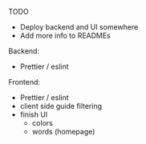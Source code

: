 TODO
- Deploy backend and UI somewhere
- Add more info to READMEs

Backend:
- Prettier / eslint

Frontend: 
- Prettier / eslint
- client side guide filtering
- finish UI
    - colors
    - words (homepage)
